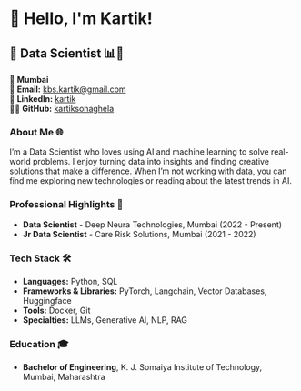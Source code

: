 # 👋 Hello, I'm Kartik!

## 🤖 Data Scientist 📊🧠

📍 **Mumbai**  
📧 **Email:** [kbs.kartik@gmail.com](mailto:kbs.kartik@gmail.com)  
🔗 **LinkedIn:** [kartik](https://www.linkedin.com/in/kartik-sonaghela-6a4608169/)  
👨‍💻 **GitHub:** [kartiksonaghela](https://github.com/kartiksonaghela)

### About Me 🌐
I’m a Data Scientist who loves using AI and machine learning to solve real-world problems. I enjoy turning data into insights and finding creative solutions that make a difference. When I’m not working with data, you can find me exploring new technologies or reading about the latest trends in AI.

### Professional Highlights 🌟
- **Data Scientist** - Deep Neura Technologies, Mumbai (2022 - Present)
- **Jr Data Scientist** - Care Risk Solutions, Mumbai (2021 - 2022)

### Tech Stack 🛠️
- **Languages:** Python, SQL
- **Frameworks & Libraries:** PyTorch, Langchain, Vector Databases, Huggingface
- **Tools:** Docker, Git
- **Specialties:** LLMs, Generative AI, NLP, RAG

### Education 🎓
- **Bachelor of Engineering**, K. J. Somaiya Institute of Technology, Mumbai, Maharashtra
